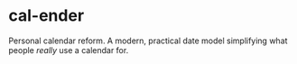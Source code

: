 cal-ender
=========

Personal calendar reform. A modern, practical date model simplifying what people *really* use a calendar for.